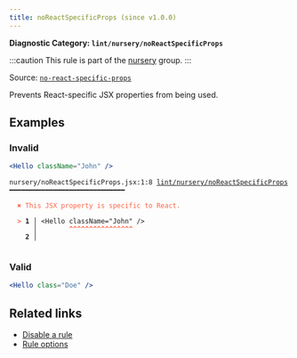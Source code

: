 ```yaml
---
title: noReactSpecificProps (since v1.0.0)
---
```


**Diagnostic Category: `lint/nursery/noReactSpecificProps`**

:::caution
This rule is part of the [nursery](/linter/rules/#nursery) group.
:::

Source: <a href="https://github.com/solidjs-community/eslint-plugin-solid/blob/main/docs/no-react-specific-props.md" target="_blank"><code>no-react-specific-props</code></a>

Prevents React-specific JSX properties from being used.

## Examples

### Invalid

```jsx
<Hello className="John" />
```

<pre class="language-text"><code class="language-text">nursery/noReactSpecificProps.jsx:1:8 <a href="https://biomejs.dev/linter/rules/no-react-specific-props">lint/nursery/noReactSpecificProps</a> ━━━━━━━━━━━━━━━━━━━━━━━━━━━━━

<strong><span style="color: Tomato;">  </span></strong><strong><span style="color: Tomato;">✖</span></strong> <span style="color: Tomato;">This JSX property is specific to React.</span>
  
<strong><span style="color: Tomato;">  </span></strong><strong><span style="color: Tomato;">&gt;</span></strong> <strong>1 │ </strong>&lt;Hello className=&quot;John&quot; /&gt;
   <strong>   │ </strong>       <strong><span style="color: Tomato;">^</span></strong><strong><span style="color: Tomato;">^</span></strong><strong><span style="color: Tomato;">^</span></strong><strong><span style="color: Tomato;">^</span></strong><strong><span style="color: Tomato;">^</span></strong><strong><span style="color: Tomato;">^</span></strong><strong><span style="color: Tomato;">^</span></strong><strong><span style="color: Tomato;">^</span></strong><strong><span style="color: Tomato;">^</span></strong><strong><span style="color: Tomato;">^</span></strong><strong><span style="color: Tomato;">^</span></strong><strong><span style="color: Tomato;">^</span></strong><strong><span style="color: Tomato;">^</span></strong><strong><span style="color: Tomato;">^</span></strong><strong><span style="color: Tomato;">^</span></strong><strong><span style="color: Tomato;">^</span></strong>
    <strong>2 │ </strong>
  
</code></pre>

### Valid

```jsx
<Hello class="Doe" />
```

## Related links

- [Disable a rule](/linter/#disable-a-lint-rule)
- [Rule options](/linter/#rule-options)
